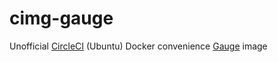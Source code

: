 # cimg-gauge
Unofficial [CircleCI](https://circleci.com/) (Ubuntu) Docker convenience [Gauge](https://gauge.org/) image
